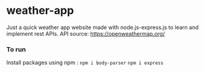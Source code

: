 # weather-app

Just a quick weather app website made with node.js-express.js to learn and implement rest APIs. 
API source: https://openweathermap.org/

### To run
Install packages using npm :
```npm i body-parser```
```npm i express```

